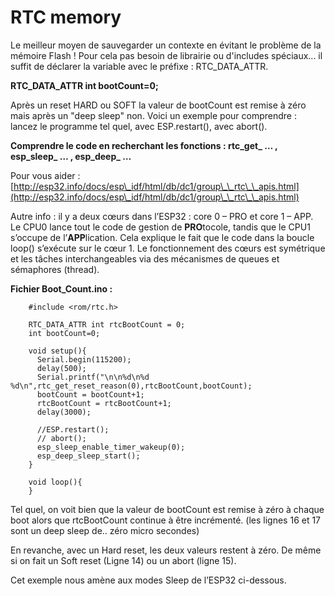 # RTC memory

Le meilleur moyen de sauvegarder un contexte en évitant le problème de la mémoire Flash ! Pour cela pas besoin de librairie ou d'includes spéciaux... il suffit de déclarer la variable avec le préfixe : RTC\_DATA\_ATTR.

**RTC\_DATA\_ATTR int bootCount=0;**

Après un reset HARD ou SOFT la valeur de bootCount est remise à zéro mais après un "deep sleep" non. Voici un exemple pour comprendre : lancez le programme tel quel, avec ESP.restart(), avec abort().

**Comprendre le code en recherchant les fonctions : rtc\_get\_ … , esp\_sleep\_ … , esp\_deep\_ …**

Pour vous aider : [http://esp32.info/docs/esp\_idf/html/db/dc1/group\_\_rtc\_\_apis.html](http://esp32.info/docs/esp\_idf/html/db/dc1/group\_\_rtc\_\_apis.html)

Autre info : il y a deux cœurs dans l’ESP32 : core 0 – PRO et core 1 – APP. Le CPU0 lance tout le code de gestion de **PRO**tocole, tandis que le CPU1 s’occupe de l’**APP**lication. Cela explique le fait que le code dans la boucle loop() s’exécute sur le cœur 1. Le fonctionnement des cœurs est symétrique et les tâches interchangeables via des mécanismes de queues et sémaphores (thread).

**Fichier Boot\_Count.ino :**

```arduino
    #include <rom/rtc.h>

    RTC_DATA_ATTR int rtcBootCount = 0;
    int bootCount=0;

    void setup(){
      Serial.begin(115200);
      delay(500);
      Serial.printf("\n\n%d\n%d  %d\n",rtc_get_reset_reason(0),rtcBootCount,bootCount);
      bootCount = bootCount+1;
      rtcBootCount = rtcBootCount+1;  
      delay(3000);

      //ESP.restart();
      // abort();
      esp_sleep_enable_timer_wakeup(0); 
      esp_deep_sleep_start();
    }

    void loop(){
    }
```

Tel quel, on voit bien que la valeur de bootCount est remise à zéro à chaque boot alors que rtcBootCount continue à être incrémenté. (les lignes 16 et 17 sont un deep sleep de.. zéro micro secondes)

En revanche, avec un Hard reset, les deux valeurs restent à zéro. De même si on fait un Soft reset (Ligne 14) ou un abort (ligne 15).

Cet exemple nous amène aux modes Sleep de l’ESP32 ci-dessous.
